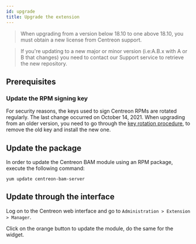 ```yaml
---
id: upgrade
title: Upgrade the extension
---
```


> When upgrading from a version below 18.10 to one above 18.10, you must obtain
> a new license from Centreon support.

> If you're updating to a new major or minor version (i.e:A.B.x with A or B that
> changes) you need to contact our Support service to retrieve the new
> repository.

## Prerequisites

### Update the RPM signing key

For security reasons, the keys used to sign Centreon RPMs are rotated regularly. The last change occurred on October 14, 2021. When upgrading from an older version, you need to go through the [key rotation procedure](../security/key-rotation#existing-installation), to remove the old key and install the new one.

## Update the package

In order to update the Centreon BAM module using an RPM package, execute the
following command:

``` shell
yum update centreon-bam-server
```

## Update through the interface

Log on to the Centreon web interface and go to `Administration > Extension >
Manager`.

Click on the orange button to update the module, do the same for the widget.
